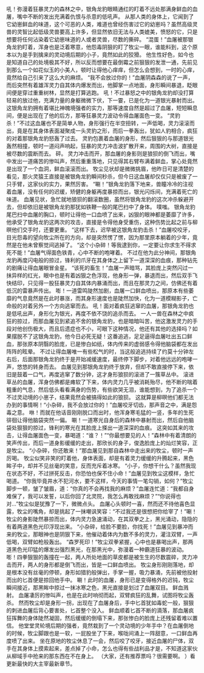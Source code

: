 吼！弥漫着狂暴灵力的森林之中，银角龙豹眼睛通红的盯着不远处那满身鲜血的血屠，嘴中不断的发出充满着仇恨与杀意的低吼声。
从那人类的身体上，它闻到了它幼崽鲜血的味道，这个可恶的人类，难道也曾经伤害过它的幼崽吗？虽然高级灵兽的灵智比起低级灵兽要高上许多，但显然依旧无法与人类媲美，愤怒的它，只是想要将任何沾染着它幼崽味道的人或者灵兽，尽数的撕碎。
“混蛋！”血屠被那银角龙豹盯着，浑身也是泛着寒意，他怨毒阴狠的盯了牧尘一眼，谁能料到，这个原本以为是手到擒来的灵动境后期的小子，竟然如此的狡猾。
他生性好色，如今也是知道自己的处境极其不好，所以反而想要在最倒霉之前狠狠的发泄一通，先前见到那么一个如花似玉的小美人，顿时让得他心痒痒，但怎么会想到，一时的心痒，竟然给自己引来了这么大的麻烦。
“我不会放过你的！”血屠阴森森的说了一声，而后突然有着雄浑灵力自其体内爆发而出，他脚掌一点地面，身形瞬间暴退，眨眼间便是穿过重重树林，显然是打算逃跑。
吼！不过暴怒之中的银角龙豹却没打算轻易的放过他，充满力量的身躯微微下伏，下一霎，已是化为一道银光暴射而出。
这银角龙豹拥有着堪比神魄境强者的实力，那等速度自然是超过了血屠，短短瞬息间，便是出现在了他的后方，那等狂暴灵力波动令得血屠面色一变。
“灵豹杀！”不过这血屠也不是简单人物，身形强行在半空扭转，一声低喝，灵力滚滚而出，竟是在其身体表面凝聚成一头灵豹之形，而后一拳轰出，犹如人豹相合，疯狂的对着那银角龙豹怒轰了过去。
灵豹包裹着血屠的身形，然后狠狠的与那道银光轰然相撞，顿时一道闷声响起，狂暴的灵力冲击波扩散开来，周围的大树，直接是被尽数的震断而去。
砰。
灵力冲击而开，那血屠的身影则是狼狈的倒飞而出，嘴中发出一道痛苦的惨叫声，然后重重落地，只见得其右臂布满着鲜血，掌心处竟然是出现了一个血洞，鲜血滚滚而出。
牧尘见状却是微微挑眉，他昨日可是清楚的看见，那火灵猿王直接是被银角龙豹瞬间秒杀，但今日这血屠却仅仅只是被废了一只手臂，这家伙的实力，果然厉害。
“唰！”银角龙豹落下地来，兽瞳冷冷的注视着血屠，没有任何的迟缓，矫健的身躯再度暴掠而出，银光闪烁间，充满着死亡的味道。
血屠见状，急忙就地狼狈的翻滚数圈，虽然将银角龙豹的这次冲杀躲避开去，但却依旧是被银角龙豹那犹如铁鞭一般的尾巴扫中了身体。
噗嗤。
银角龙豹尾巴扫中血屠的胸口，顿时让得他一口血喷了出来，凶狠的眼神都是萎靡了许多，他承受了银角龙豹这两次的攻击，直接是令得他身受重伤，这种伤势比起之前与柳暝他们交手时，还要更重。
“这样下去，迟早被这银角龙豹击杀！”血屠咬咬牙，目光怨毒的望向牧尘所在的方向，却是突然愣了愣，因为那里原本躺着的少年，竟然是在他未曾察觉间逃掉了。
“这个小杂碎！等我逮到你，一定要让你求生不得求死不能！”血屠气得面色铁青，心中不断的咆哮着。
不过在他为此分神间，那银角龙豹再度闪电般的掠过，锋利的爪牙在其身体之上留下一道深深的血痕，那种钻先的剧痛让得血屠眼冒金星。
“该死的畜生！”血屠一声暗骂，其脸庞上突然闪过一抹异样的红光，眼中也是有着凶狠之色浮现，他身形一弹，暴退而出，然后双手飞快结印，只见得一股狂暴灵力自其体内暴涌而出，而且在那灵力之间，仿佛还有着低沉的雷暴声传出。
嘭！一道雷鸣陡然加剧，血屠一口鲜血喷出，那原本有些萎靡的气息竟然是在此时暴涨，而其身形速度也是陡然加快，化为一道模糊影子，亡命般的对着另外一个方向逃窜而去。
吼！面对着疯狂逃窜的血屠，那银角龙豹也是低吼出声，身形化为银光，再度不依不饶的追杀而去。
一人一兽在森林之中疯狂的掠过，而那血屠见到紧追不舍的银角龙豹，也是暗暗叫苦，他这激发灵力的手段对他创伤极大，而且后遗症也不小，可眼下这种情况，他还有其他的选择吗？如果摆脱不了这银角龙豹，他今日必死无疑！这番追逃，足足逼得血屠吐出五口鲜血，那张原本阴翳的脸庞，已是惨白如纸，体内传来的虚弱感令得他脑袋都在发出阵阵的眩晕。
不过让得血屠唯一有些松气的时，当这般追逃持续了约莫十分钟左右后，后面那银角龙豹终于是开始减缓速度，最终停下脚步，对着他远远的咆哮一声，悠悠的转身而去。
血屠见到那银角龙豹终于放弃，但却不敢直接停下来，依旧是鼓着一口气，再度逃窜了数分钟，这才身形狼狈的滚进了一簇草丛中。
滚进草丛的血屠，浑身仿佛都是瘫软了下来，体内灵力几乎被消耗殆尽，他不断的喘着粗重的气息，然后低头看看满身的伤势，有些欲哭无泪，谁能想到，为了追杀一个不过灵动境的小崽子，结果竟然会被搞得如此的狼狈。
这就算是柳暝他们都无法办到的事情啊！“小杂碎，我不会放过你的！”血屠咬牙切齿，那声音之中，满是怨毒之意。
咻！而就在他话音刚刚脱口而出时，他浑身寒毛猛的一竖，多年的生死徘徊让得他脑袋突然一偏。
唰！一道寒光自身后的森林中暴射而出，然后自他脑袋处狠狠的掠过，锋利的寒光在其脸庞上搽出一道深深的血痕。
这突如其来的攻击，让得血屠面色一变，暴喝道：“谁？！”“你最想要见的人！”森林中有着清朗的笑声传出，而后一道身影缓缓的走出，那欣长的身子，俊逸脸庞上的灿烂笑容，正是牧尘。
“小杂碎，你还敢来！”那血屠见到那自森林中走出来的牧尘，顿时一声厉喝。
牧尘似笑非笑的盯着他，身体表面，却是有着灵力缓缓的升腾起来，黑色眸子中，却并不见丝毫的笑意，反而充斥着冰寒。
“小子，你想干什么？虽然我现在状态不好，不过拼死反击，你恐怕也保不住小命！”血屠见到牧尘这模样，急忙喝道。
“你我毕竟井水不犯河水，要不这样，今天的事情一笔勾销，如何？”牧尘脚步一顿，皱了皱眉，道：“你真的不会再找我的麻烦？”血屠连忙道：“我都自身难保了，我可以发誓，以后你回了北灵院，我怎么再敢找麻烦？”“你说得也对...”牧尘似是犹豫了一下，微微点头。
血屠心头顿时一喜，然而还不待他喜色显露，牧尘的嘴角，却是挑起了一抹嘲讽笑容：“不过我还是很想把你给宰了！”唰！牧尘的身影陡然暴掠而出，体内灵力急速涌动，在其双拳之上，黑光涌动，隐隐的有着两道黑色光印浮现出来。
“小杂碎，给脸不要脸，你找死！”血屠见到暴冲而来的牧尘，那眼神也是阴狠下来，他催动着体内为数不多的灵力，灌注双臂，一声低喝，双臂如枪般轰出。
“森罗死印！”牧尘双拳紧握，心中也是暴喝出声，那两道黑色光印猛的爆发出强烈黑光，在那黑光中，弥漫着一种霸道狂暴的波动。
嘭！四拳狠狠的轰撞在一起，两人所处地面的草皮都是被生生的尽数震碎，灵力冲击而开，两人的身形都是倒飞而出，皆是一口鲜血喷出。
牧尘身形刚刚落地，却是根本没有丝毫的停顿，身形如猎豹般弹出，手掌一握，吸力暴涌，先前被他投射而出的匕首便是掠回他手中。
唰！此时的血屠，身形已是变得格外的迟钝，牧尘瞬间接近，那黑眸中掠过一抹冰寒之色，黑光直接是划过了血屠双目。
鲜血溅射。
血屠凄厉的惨叫声，也是在此时响彻而起，双臂疯狂的乱舞，试图将牧尘轰杀。
然而牧尘却是身形一拐，出现在了血屠身后，手中匕首犹如毒蛇一般，狠狠的刺进血屠后背心要害处，匕首整个没入。
鲜血顺着匕首不断的滴落，那血屠疯狂挥舞的身体陡然凝固，然后缓缓的倒塌下来，那张惨白的脸庞上还残留着难以置信。
他堂堂灵轮境后期的强者，竟然栽到了一个灵动境的少年手中？在血屠倒地的时候，牧尘脚跟也是一软，一屁股坐了下来，喉咙间涌上一阵甜意，一口鲜血再度喷了出来。
坐在原地的牧尘休息了一会，然后咬了咬牙，接近血屠的尸体，双手在其身体上摸索起来，差点掉了小命，怎么也得有些战利品才是，不知道这家伙从柳域手中抢来的那东西在不在身上。
（大家，还有推荐票吗？很需要啊。
）看更新最快的大主宰最新章节。
